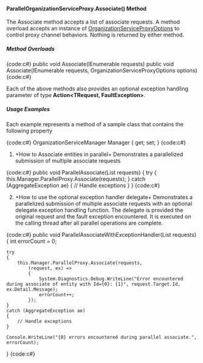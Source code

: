#### ParallelOrganizationServiceProxy.Associate() Method

The Associate method accepts a list of associate requests. A method overload accepts an instance of [OrganizationServiceProxyOptions](OrganizationServiceProxyOptions-Class) to control proxy channel behaviors.  Nothing is returned by either method.

##### Method Overloads

{code:c#}
public void Associate(IEnumerable<AssociateRequest> requests)
public void Associate(IEnumerable<AssociateRequest> requests, OrganizationServiceProxyOptions options)
{code:c#}

Each of the above methods also provides an optional exception handling parameter of type **Action<TRequest, FaultException<OrganizationServiceFault>>**.

##### Usage Examples

Each example represents a method of a sample class that contains the following property

{code:c#}
OrganizationServiceManager Manager { get; set; }
{code:c#}

1. +How to Associate entities in parallel+
Demonstrates a parallelized submission of multiple associate requests

{code:c#}
public void ParallelAssociate(List<AssociateRequest> requests)
{
    try
    {
        this.Manager.ParallelProxy.Associate(requests);
    }
    catch (AggregateException ae)
    {
        // Handle exceptions
    }
}
{code:c#}

2. +How to use the optional exception handler delegate+
Demonstrates a parallelized submission of multiple associate requests with an optional delegate exception handling function. The delegate is provided the original request and the fault exception encountered. It is executed on the calling thread after all parallel operations are complete.

{code:c#}
public void ParallelAssociateWithExceptionHandler(List<AssociateRequest> requests)
{
    int errorCount = 0;

    try
    {
        this.Manager.ParallelProxy.Associate(requests,
            (request, ex) =>
            {
                System.Diagnostics.Debug.WriteLine("Error encountered during associate of entity with Id={0}: {1}", request.Target.Id, ex.Detail.Message);
                errorCount++;
            });
    }
    catch (AggregateException ae)
    {
        // Handle exceptions
    }

    Console.WriteLine("{0} errors encountered during parallel associate.", errorCount);
}
{code:c#}